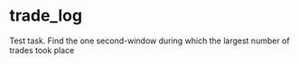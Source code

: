 # trade_log
Test task. Find the one second-window during which the largest number of trades took place
